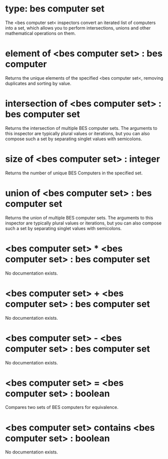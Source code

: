 # type: bes computer set

The &lt;bes computer set&lt; inspectors convert an iterated list of computers into a set, which allows you to perform intersections, unions and other mathematical operations on them.

# element of &lt;bes computer set&gt; : bes computer

Returns the unique elements of the specified &lt;bes computer set&lt;, removing duplicates and sorting by value.

# intersection of &lt;bes computer set&gt; : bes computer set

Returns the intersection of multiple BES computer sets. The arguments to this inspector are typically plural values or iterations, but you can also compose such a set by separating singlet values with semicolons.

# size of &lt;bes computer set&gt; : integer

Returns the number of unique BES Computers in the specified set.

# union of &lt;bes computer set&gt; : bes computer set

Returns the union of multiple BES computer sets. The arguments to this inspector are typically plural values or iterations, but you can also compose such a set by separating singlet values with semicolons.

# &lt;bes computer set&gt; * &lt;bes computer set&gt; : bes computer set

No documentation exists.

# &lt;bes computer set&gt; + &lt;bes computer set&gt; : bes computer set

No documentation exists.

# &lt;bes computer set&gt; - &lt;bes computer set&gt; : bes computer set

No documentation exists.

# &lt;bes computer set&gt; = &lt;bes computer set&gt; : boolean

Compares two sets of BES computers for equivalence.

# &lt;bes computer set&gt; contains &lt;bes computer set&gt; : boolean

No documentation exists.
